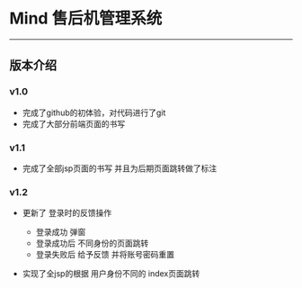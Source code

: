 # Mind 售后机管理系统

------



## 版本介绍

### v1.0

- 完成了github的初体验，对代码进行了git
- 完成了大部分前端页面的书写

### v1.1

- 完成了全部jsp页面的书写 并且为后期页面跳转做了标注

### v1.2

- 更新了 登录时的反馈操作 
    - 登录成功 弹窗 
    - 登录成功后 不同身份的页面跳转
    - 登录失败后 给予反馈 并将账号密码重置
    
- 实现了全jsp的根据 用户身份不同的 index页面跳转